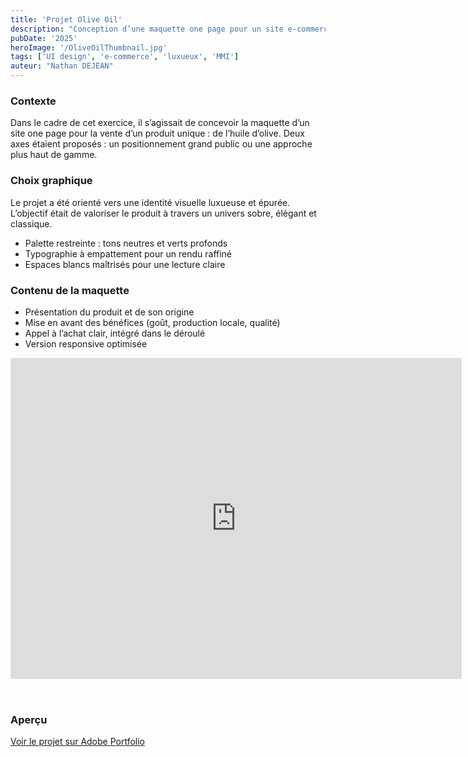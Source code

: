```yaml
---
title: 'Projet Olive Oil'
description: "Conception d’une maquette one page pour un site e-commerce dédié à l’huile d’olive"
pubDate: '2025'
heroImage: '/OliveOilThumbnail.jpg'
tags: ['UI design', 'e-commerce', 'luxueux', 'MMI']
auteur: "Nathan DEJEAN"
---
```


### Contexte

Dans le cadre de cet exercice, il s’agissait de concevoir la maquette d’un site one page pour la vente d’un produit unique : de l’huile d’olive. Deux axes étaient proposés : un positionnement grand public ou une approche plus haut de gamme.

### Choix graphique

Le projet a été orienté vers une identité visuelle luxueuse et épurée. L’objectif était de valoriser le produit à travers un univers sobre, élégant et classique.

- Palette restreinte : tons neutres et verts profonds
- Typographie à empattement pour un rendu raffiné
- Espaces blancs maîtrisés pour une lecture claire

### Contenu de la maquette

- Présentation du produit et de son origine
- Mise en avant des bénéfices (goût, production locale, qualité)
- Appel à l’achat clair, intégré dans le déroulé
- Version responsive optimisée

<iframe style="border: 1px solid rgba(0, 0, 0, 0.1); margin-bottom: 2rem;" width="720" height="512" src="https://embed.figma.com/proto/HLK9ckN4jVmG1dO252iF3i/NATHAN-DEJEAN---Olive-Oil?node-id=2007-78&amp;scaling=scale-down-width&amp;content-scaling=fixed&amp;page-id=2005%3A34&amp;starting-point-node-id=2007%3A78&amp;embed-host=share" allowfullscreen sandbox="allow-same-origin allow-scripts allow-pointer-lock allow-forms allow-popups allow-popups-to-escape-sandbox"></iframe>

### Aperçu

[Voir le projet sur Adobe Portfolio](https://nathandejean.myportfolio.com/projet-olive-oil)